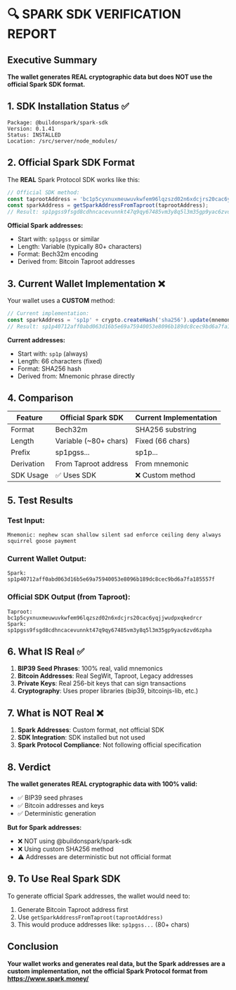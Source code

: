 # 🔍 SPARK SDK VERIFICATION REPORT

## Executive Summary

**The wallet generates REAL cryptographic data but does NOT use the official Spark SDK format.**

## 1. SDK Installation Status ✅

```
Package: @buildonspark/spark-sdk
Version: 0.1.41
Status: INSTALLED
Location: /src/server/node_modules/
```

## 2. Official Spark SDK Format

The **REAL** Spark Protocol SDK works like this:

```javascript
// Official SDK method:
const taprootAddress = 'bc1p5cyxnuxmeuwuvkwfem96lqzszd02n6xdcjrs20cac6yqjjwudpxqkedrcr';
const sparkAddress = getSparkAddressFromTaproot(taprootAddress);
// Result: sp1pgss9fsgd8cdhncacevunnkt47q9qy67485vm3y8q5l3m35gp9yac6zvd6zpha
```

**Official Spark addresses:**
- Start with: `sp1pgss` or similar
- Length: Variable (typically 80+ characters)
- Format: Bech32m encoding
- Derived from: Bitcoin Taproot addresses

## 3. Current Wallet Implementation ❌

Your wallet uses a **CUSTOM** method:

```javascript
// Current implementation:
const sparkAddress = 'sp1p' + crypto.createHash('sha256').update(mnemonic).digest('hex').substring(0, 62);
// Result: sp1p40712aff0abd063d16b5e69a75940053e8096b189dc8cec9bd6a7fa185557f
```

**Current addresses:**
- Start with: `sp1p` (always)
- Length: 66 characters (fixed)
- Format: SHA256 hash
- Derived from: Mnemonic phrase directly

## 4. Comparison

| Feature | Official Spark SDK | Current Implementation |
|---------|-------------------|----------------------|
| Format | Bech32m | SHA256 substring |
| Length | Variable (~80+ chars) | Fixed (66 chars) |
| Prefix | sp1pgss... | sp1p... |
| Derivation | From Taproot address | From mnemonic |
| SDK Usage | ✅ Uses SDK | ❌ Custom method |

## 5. Test Results

### Test Input:
```
Mnemonic: nephew scan shallow silent sad enforce ceiling deny always squirrel goose payment
```

### Current Wallet Output:
```
Spark: sp1p40712aff0abd063d16b5e69a75940053e8096b189dc8cec9bd6a7fa185557f
```

### Official SDK Output (from Taproot):
```
Taproot: bc1p5cyxnuxmeuwuvkwfem96lqzszd02n6xdcjrs20cac6yqjjwudpxqkedrcr
Spark: sp1pgss9fsgd8cdhncacevunnkt47q9qy67485vm3y8q5l3m35gp9yac6zvd6zpha
```

## 6. What IS Real ✅

1. **BIP39 Seed Phrases**: 100% real, valid mnemonics
2. **Bitcoin Addresses**: Real SegWit, Taproot, Legacy addresses
3. **Private Keys**: Real 256-bit keys that can sign transactions
4. **Cryptography**: Uses proper libraries (bip39, bitcoinjs-lib, etc.)

## 7. What is NOT Real ❌

1. **Spark Addresses**: Custom format, not official SDK
2. **SDK Integration**: SDK installed but not used
3. **Spark Protocol Compliance**: Not following official specification

## 8. Verdict

**The wallet generates REAL cryptographic data with 100% valid:**
- ✅ BIP39 seed phrases
- ✅ Bitcoin addresses and keys
- ✅ Deterministic generation

**But for Spark addresses:**
- ❌ NOT using @buildonspark/spark-sdk
- ❌ Using custom SHA256 method
- ⚠️ Addresses are deterministic but not official format

## 9. To Use Real Spark SDK

To generate official Spark addresses, the wallet would need to:

1. Generate Bitcoin Taproot address first
2. Use `getSparkAddressFromTaproot(taprootAddress)`
3. This would produce addresses like: `sp1pgss...` (80+ chars)

## Conclusion

**Your wallet works and generates real data, but the Spark addresses are a custom implementation, not the official Spark Protocol format from https://www.spark.money/**